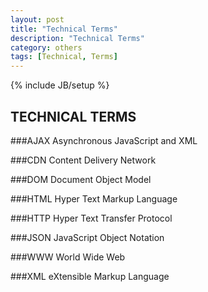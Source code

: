 ```yaml
---
layout: post
title: "Technical Terms"
description: "Technical Terms"
category: others
tags: [Technical, Terms]
---
```

{% include JB/setup %}

## TECHNICAL TERMS

###AJAX
Asynchronous JavaScript and XML

###CDN
Content Delivery Network

###DOM
Document Object Model

###HTML
Hyper Text Markup Language

###HTTP
Hyper Text Transfer Protocol

###JSON
JavaScript Object Notation

###WWW
World Wide Web

###XML
eXtensible Markup Language



